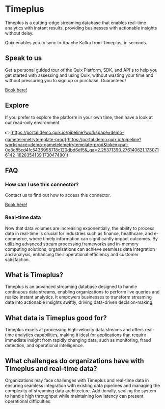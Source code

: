 <!-- START MARKDOWN -->
<!--[tech-name]-->
# Timeplus

<!--[blurb-about-tech]-->
Timeplus is a cutting-edge streaming database that enables real-time analytics with instant results, providing businesses with actionable insights without delay.

Quix enables you to sync to Apache Kafka <span id="to_or_from">from</span> <span id="techname">Timeplus</span>, in seconds.

## Speak to us

Get a personal guided tour of the Quix Platform, SDK, and API's to help you get started with assessing and using Quix, without wasting your time and without pressuring you to sign up or purchase. Guaranteed!

[Book here!](https://quix.io/book-a-demo)

## Explore

If you prefer to explore the platform in your own time, then have a look at our read-only environment

👉[https://portal.demo.quix.io/pipeline?workspace=demo-gametelemetrytemplate-prod](https://portal.demo.quix.io/pipeline?workspace=demo-gametelemetrytemplate-prod&token=pat-0e3c85cd4fc5436998718c120dbd6df5&_ga=2.25371390.276140621.1730716142-1628354139.1730474801)

## FAQ 

### How can I use this connector?

Contact us to find out how to access this connector.

[Book here!](https://quix.io/book-a-demo)

### Real-time data

Now that data volumes are increasing exponentially, the ability to process data in real-time is crucial for industries such as finance, healthcare, and e-commerce, where timely information can significantly impact outcomes. By utilizing advanced stream processing frameworks and in-memory computing solutions, organizations can achieve seamless data integration and analysis, enhancing their operational efficiency and customer satisfaction.

## What is <span id="techname">Timeplus</span>?

<!--[tech-seo-text]-->
Timeplus is an advanced streaming database designed to handle continuous data streams, enabling organizations to perform live queries and realize instant analytics. It empowers businesses to transform streaming data into actionable insights swiftly, driving data-driven decision-making.

## What data is <span id="techname">Timeplus</span> good for?

<!--[tech-data-seo-text]-->
Timeplus excels at processing high-velocity data streams and offers real-time analytics capabilities, making it ideal for applications that require immediate insight from rapidly changing data, such as monitoring, fraud detection, and operational intelligence.

## What challenges do organizations have with <span id="techname">Timeplus</span> and real-time data?

<!--[tech-challenges-seo-text]-->
Organizations may face challenges with Timeplus and real-time data in ensuring seamless integration with existing data pipelines and managing the complexity of streaming data architecture. Additionally, scaling the system to handle high throughput while maintaining low latency can present operational difficulties.
<!-- END MARKDOWN -->